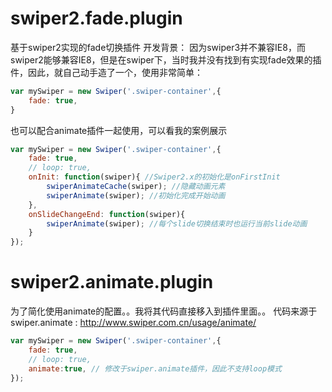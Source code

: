 # swiper2.fade.plugin
基于swiper2实现的fade切换插件
开发背景：
因为swiper3并不兼容IE8，而swiper2能够兼容IE8，但是在swiper下，当时我并没有找到有实现fade效果的插件，因此，就自己动手造了一个，使用非常简单：
```javascript
var mySwiper = new Swiper('.swiper-container',{   
    fade: true,
}
```
也可以配合animate插件一起使用，可以看我的案例展示
```javascript
var mySwiper = new Swiper('.swiper-container',{   
    fade: true,
    // loop: true,
    onInit: function(swiper){ //Swiper2.x的初始化是onFirstInit
        swiperAnimateCache(swiper); //隐藏动画元素 
        swiperAnimate(swiper); //初始化完成开始动画
    }, 
    onSlideChangeEnd: function(swiper){ 
        swiperAnimate(swiper); //每个slide切换结束时也运行当前slide动画
    }
});  
```

# swiper2.animate.plugin

为了简化使用animate的配置。。我将其代码直接移入到插件里面。。
代码来源于swiper.animate : http://www.swiper.com.cn/usage/animate/


```javascript
var mySwiper = new Swiper('.swiper-container',{   
    fade: true,
    // loop: true,
    animate:true, // 修改于swiper.animate插件，因此不支持loop模式
}); 
```